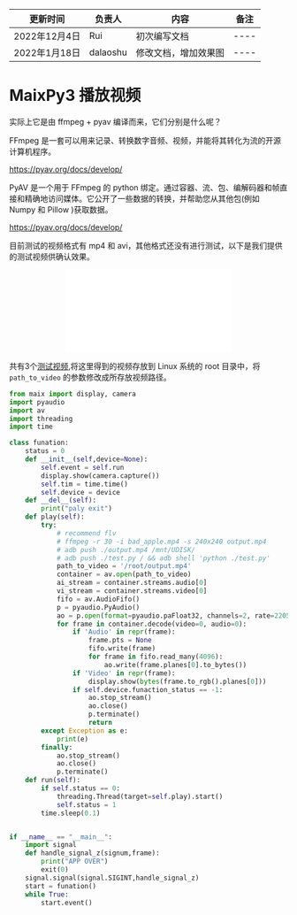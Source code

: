 | 更新时间 | 负责人 | 内容 | 备注 |
| --- | --- | --- | --- |
| 2022年12月4日 | Rui | 初次编写文档 | ---- |
| 2022年1月18日 | dalaoshu | 修改文档，增加效果图 | ---- |

# MaixPy3 播放视频

实际上它是由 ffmpeg + pyav 编译而来，它们分别是什么呢？

FFmpeg 是一套可以用来记录、转换数字音频、视频，并能将其转化为流的开源计算机程序。

https://pyav.org/docs/develop/

PyAV 是一个用于 FFmpeg 的 python 绑定。通过容器、流、包、编解码器和帧直接和精确地访问媒体。它公开了一些数据的转换，并帮助您从其他包(例如 Numpy 和 Pillow )获取数据。

https://pyav.org/docs/develop/

目前测试的视频格式有 mp4 和 avi，其他格式还没有进行测试，以下是我们提供的测试视频供确认效果。

<p align="center">
  <iframe src="//player.bilibili.com/player.html?aid=717126108&bvid=BV1dQ4y1f7RN&cid=385731209&page=1" scrolling="no" border="0" frameborder="no" framespacing="0" allowfullscreen="true" style="max-width:640px; max-height:480px;"> </iframe>
</p>

共有3个[测试视频](https://dl.sipeed.com/shareURL/MaixII/MaixII-Dock/example),将这里得到的视频存放到 Linux 系统的 root 目录中，将 `path_to_video` 的参数修改成所存放视频路径。

```python
from maix import display, camera
import pyaudio
import av
import threading
import time

class funation:
    status = 0
    def __init__(self,device=None):
        self.event = self.run
        display.show(camera.capture())
        self.tim = time.time()
        self.device = device
    def __del__(self):
        print("paly exit")
    def play(self):
        try:
            # recommend flv
            # ffmpeg -r 30 -i bad_apple.mp4 -s 240x240 output.mp4
            # adb push ./output.mp4 /mnt/UDISK/
            # adb push ./test.py / && adb shell 'python ./test.py'
            path_to_video = '/root/output.mp4'
            container = av.open(path_to_video)
            ai_stream = container.streams.audio[0]
            vi_stream = container.streams.video[0]
            fifo = av.AudioFifo()
            p = pyaudio.PyAudio()
            ao = p.open(format=pyaudio.paFloat32, channels=2, rate=22050, output=True)
            for frame in container.decode(video=0, audio=0):
                if 'Audio' in repr(frame):
                    frame.pts = None
                    fifo.write(frame)
                    for frame in fifo.read_many(4096):
                        ao.write(frame.planes[0].to_bytes())
                if 'Video' in repr(frame):
                    display.show(bytes(frame.to_rgb().planes[0]))
                if self.device.funaction_status == -1:
                    ao.stop_stream()
                    ao.close()
                    p.terminate()
                    return
        except Exception as e:
            print(e)
        finally:
            ao.stop_stream()
            ao.close()
            p.terminate()
    def run(self):
        if self.status == 0:
            threading.Thread(target=self.play).start()
            self.status = 1
        time.sleep(0.1)


if __name__ == "__main__":
    import signal
    def handle_signal_z(signum,frame):
        print("APP OVER")
        exit(0)
    signal.signal(signal.SIGINT,handle_signal_z)
    start = funation()
    while True:
        start.event()
```
